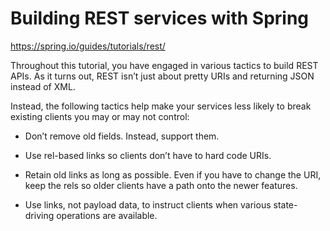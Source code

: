 # Building REST services with Spring

https://spring.io/guides/tutorials/rest/

Throughout this tutorial, you have engaged in various tactics to build REST APIs. As it turns out, REST isn’t just about pretty URIs and returning JSON instead of XML.

Instead, the following tactics help make your services less likely to break existing clients you may or may not control:

+ Don’t remove old fields. Instead, support them.

+ Use rel-based links so clients don’t have to hard code URIs.

+ Retain old links as long as possible. Even if you have to change the URI, keep the rels so older clients have a path onto the newer features.

+ Use links, not payload data, to instruct clients when various state-driving operations are available.
